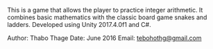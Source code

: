 This is a game that allows the player to practice integer arithmetic. It combines basic mathematics with the classic board game snakes and ladders.
Developed using Unity 2017.4.0f1 and C#.

Author: Thabo Thage
Date: June 2016
Email: tebohothg@gmail.com
